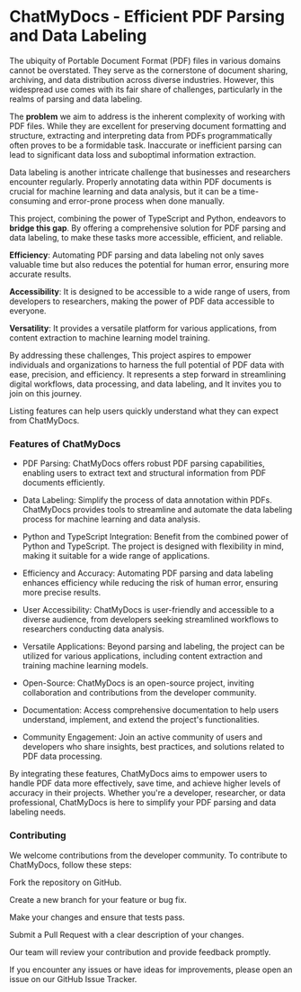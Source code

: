 
# ChatMyDocs -  Efficient PDF Parsing and Data Labeling 
The ubiquity of Portable Document Format (PDF) files in various domains cannot be overstated. They serve as the cornerstone of document sharing, archiving, and data distribution across diverse industries. However, this widespread use comes with its fair share of challenges, particularly in the realms of parsing and data labeling.

The **problem** we aim to address is the inherent complexity of working with PDF files. While they are excellent for preserving document formatting and structure, extracting and interpreting data from PDFs programmatically often proves to be a formidable task. Inaccurate or inefficient parsing can lead to significant data loss and suboptimal information extraction.

Data labeling is another intricate challenge that businesses and researchers encounter regularly. Properly annotating data within PDF documents is crucial for machine learning and data analysis, but it can be a time-consuming and error-prone process when done manually.

This project, combining the power of TypeScript and Python, endeavors to **bridge this gap**. By offering a comprehensive solution for PDF parsing and data labeling, to make these tasks more accessible, efficient, and reliable.

**Efficiency**: Automating PDF parsing and data labeling not only saves valuable time but also reduces the potential for human error, ensuring more accurate results.

**Accessibility**: It is designed to be accessible to a wide range of users, from developers to researchers, making the power of PDF data accessible to everyone.

**Versatility**: It provides a versatile platform for various applications, from content extraction to machine learning model training.

By addressing these challenges, This project aspires to empower individuals and organizations to harness the full potential of PDF data with ease, precision, and efficiency. It represents a step forward in streamlining digital workflows, data processing, and data labeling, and It invites you to join on this journey.

Listing features can help users quickly understand what they can expect from ChatMyDocs.

### Features of ChatMyDocs

- PDF Parsing: ChatMyDocs offers robust PDF parsing capabilities, enabling users to extract text and structural information from PDF documents efficiently.

- Data Labeling: Simplify the process of data annotation within PDFs. ChatMyDocs provides tools to streamline and automate the data labeling process for machine learning and data analysis.

- Python and TypeScript Integration: Benefit from the combined power of Python and TypeScript. The project is designed with flexibility in mind, making it suitable for a wide range of applications.

- Efficiency and Accuracy: Automating PDF parsing and data labeling enhances efficiency while reducing the risk of human error, ensuring more precise results.

- User Accessibility: ChatMyDocs is user-friendly and accessible to a diverse audience, from developers seeking streamlined workflows to researchers conducting data analysis.

- Versatile Applications: Beyond parsing and labeling, the project can be utilized for various applications, including content extraction and training machine learning models.

- Open-Source: ChatMyDocs is an open-source project, inviting collaboration and contributions from the developer community.

- Documentation: Access comprehensive documentation to help users understand, implement, and extend the project's functionalities.

- Community Engagement: Join an active community of users and developers who share insights, best practices, and solutions related to PDF data processing.

By integrating these features, ChatMyDocs aims to empower users to handle PDF data more effectively, save time, and achieve higher levels of accuracy in their projects. Whether you're a developer, researcher, or data professional, ChatMyDocs is here to simplify your PDF parsing and data labeling needs.

### Contributing
We welcome contributions from the developer community. To contribute to ChatMyDocs, follow these steps:

Fork the repository on GitHub.

Create a new branch for your feature or bug fix.

Make your changes and ensure that tests pass.

Submit a Pull Request with a clear description of your changes.

Our team will review your contribution and provide feedback promptly.

If you encounter any issues or have ideas for improvements, please open an issue on our GitHub Issue Tracker.

